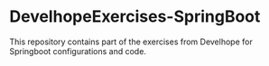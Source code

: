 # DevelhopeExercises-SpringBoot
This repository contains part of the exercises from Develhope for Springboot configurations and code.
